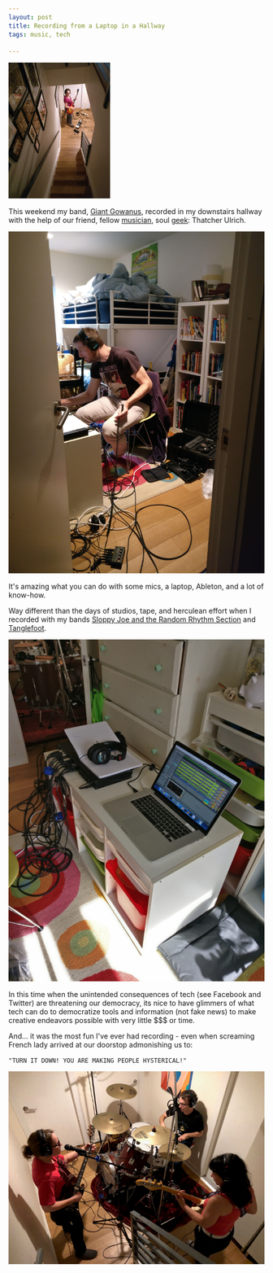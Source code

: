 ```yaml
---
layout: post  
title: Recording from a Laptop in a Hallway 
tags: music, tech

---
```


![](../images/hallway.jpg)

This weekend my band, [Giant Gowanus](http://giantgowan.us/), recorded in my downstairs hallway with the help of our friend, fellow [musician](https://open.spotify.com/artist/1rb7dRSPSAEGaOQouEx5Pg), soul [geek](http://tulrich.com/): Thatcher Ulrich.

![](../images/thatcher.jpg)

It's amazing what you can do with some mics, a laptop, Ableton, and a lot of know-how.

Way different than the days of studios, tape, and herculean effort when I recorded with my bands [Sloppy Joe and the Random Rhythm Section](https://www.facebook.com/Sloppy-Joe-and-the-Random-Rhythm-Section-841350822585897/) and [Tanglefoot](https://www.youtube.com/watch?v=wgDQiQhewTY).

![](../images/ableton.jpg)

In this time when the unintended consequences of tech (see Facebook and Twitter) are threatening our democracy, its nice to have glimmers of what tech can do to democratize tools and information (not fake news) to make creative endeavors possible with very little $$$ or time.

And... it was the most fun I've ever had recording - even when screaming French lady arrived at our doorstop admonishing us to:

	"TURN IT DOWN! YOU ARE MAKING PEOPLE HYSTERICAL!"

![](../images/all.JPG)

 

